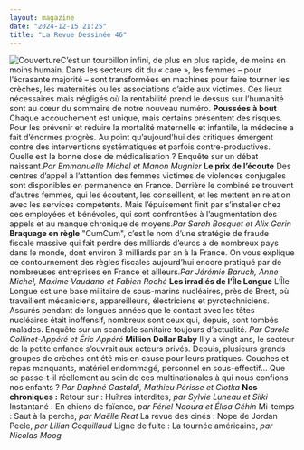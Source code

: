```yaml
---
layout: magazine
date: "2024-12-15 21:25"
title: "La Revue Dessinée 46"
---
```

![Couverture](/img/larevuedessinee-46.png)C’est un tourbillon infini, de plus en plus rapide, de moins en moins humain. Dans les secteurs dit du « care », les femmes – pour l’écrasante majorité – sont transformées en machines pour faire tourner les crèches, les maternités ou les associations d’aide aux victimes. Ces lieux nécessaires mais négligés où la rentabilité prend le dessus sur l’humanité sont au cœur du sommaire de notre nouveau numéro. **Poussées à bout** Chaque accouchement est unique, mais certains présentent des risques. Pour les prévenir et réduire la mortalité maternelle et infantile, la médecine a fait d’énormes progrès. Au point qu’aujourd’hui des critiques émergent contre des interventions systématiques et parfois contre-productives. Quelle est la bonne dose de médicalisation ? Enquête sur un débat naissant._Par Emmanuelle Michel et Manon Mugnier_  **Le prix de l’écoute** Des centres d’appel à l’attention des femmes victimes de violences conjugales sont disponibles en permanence en France. Derrière le combiné se trouvent d’autres femmes, qui les écoutent, les conseillent, et les mettent en relation avec les services compétents. Mais l’épuisement finit par s’installer chez ces employées et bénévoles, qui sont confrontées à l’augmentation des appels et au manque chronique de moyens._Par Sarah Bosquet et Alix Garin_  **Braquage en règle** "CumCum", c’est le nom d’une stratégie de fraude fiscale massive qui fait perdre des milliards d’euros à de nombreux pays dans le monde, dont environ 3 milliards par an à la France. On vous explique ce contournement des règles fiscales aujourd’hui encore pratiqué par de nombreuses entreprises en France et ailleurs._Par Jérémie Baruch, Anne Michel, Maxime Vaudano et Fabien Roché_  **Les irradiés de l’Île Longue** L’Île Longue est une base militaire de sous-marins nucléaires, près de Brest, où travaillent mécaniciens, appareilleurs, électriciens et pyrotechniciens. Assurés pendant de longues années que le contact avec les têtes nucléaires était inoffensif, nombreux sont ceux qui, depuis, sont tombés malades. Enquête sur un scandale sanitaire toujours d’actualité. _Par Carole Collinet-Appéré et Éric Appéré_  **Million Dollar Baby** Il y a vingt ans, le secteur de la petite enfance s’ouvrait aux acteurs privés. Depuis, plusieurs grands groupes de crèches ont été mis en cause pour leurs pratiques. Couches et repas manquants, matériel endommagé, personnel en sous-effectif… Que se passe-t-il réellement au sein de ces multinationales à qui nous confions nos enfants ? _Par Daphné Gastaldi, Mathieu Périsse et Clotka_  **Nos chroniques :** Retour sur : Huîtres interdites, _par Sylvie Luneau et Silki_ Instantané : En chiens de faïence, _par Fériel Naoura et Élisa Géhin_ Mi-temps : Saut à la perche, _par Maëlle Reat_ La revue des cinés : Nope de Jordan Peele, _par Lilian Coquillaud_ Ligne de fuite : La tournée américaine, _par Nicolas Moog_